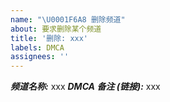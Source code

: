 ```yaml
---
name: "\U0001F6A8 删除频道"
about: 要求删除某个频道
title: '删除: xxx'
labels: DMCA
assignees: ''
---
```


<!-- 请填写此问题模板中的信息，以便我们能够有效地处理您的请求 -->

**_频道名称:_** xxx
**_DMCA 备注 (链接):_** xxx
